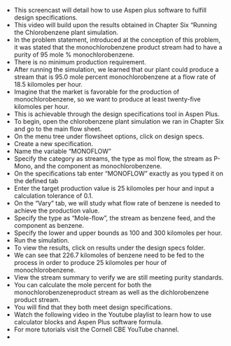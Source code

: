 - This screencast will detail how to use Aspen plus software to fulfill design specifications.
- This video will build upon the results obtained in Chapter Six “Running the Chlorobenzene plant simulation.
- In the problem statement, introduced at the conception of this problem, it was stated that the monochlorobenzene product stream had to have a purity of 95 mole % monochlorobenzene.
- There is no minimum production requirement.
- After running the simulation, we learned that our plant could produce a stream that is 95.0 mole percent monochlorobenzene at a flow rate of 18.5 kilomoles per hour.
- Imagine that the market is favorable for the production of monochlorobenzene, so we want to produce at least twenty-five kilomoles per hour.
- This is achievable through the design specifications tool in Aspen Plus. 
- To begin, open the chlorobenzene plant simulation we ran in Chapter Six and go to the main flow sheet.
- On the menu tree under flowsheet options, click on design specs.
- Create a new specification.
- Name the variable “MONOFLOW”
- Specify the category as streams, the type as mol flow, the stream as P-Mono, and the component as monochlorobenzene.
- On the specifications tab enter “MONOFLOW” exactly as you typed it on the defined tab
- Enter the target production value is 25 kilomoles per hour and input a calculation tolerance of 0.1.
- On the “Vary” tab, we will study what flow rate of benzene is needed to achieve the production value.
- Specify the type as “Mole-flow”, the stream as benzene feed, and the component as benzene.
- Specify the lower and upper bounds as 100 and 300 kilomoles per hour.
- Run the simulation.
- To view the results, click on results under the design specs folder.
- We can see that 226.7 kilomoles of benzene need to be fed to the process in order to produce 25 kilomoles per hour of monochlorobenzene.
- View the stream summary to verify we are still meeting purity standards.
- You can calculate the mole percent for both the monochlorobenzeneproduct stream as well as the dichlorobenzene product stream. 
- You will find that they both meet design specifications.
- Watch the following video in the Youtube playlist to learn how to use calculator blocks and Aspen Plus software formula.
- For more tutorials visit the Cornell CBE YouTube channel.
- 